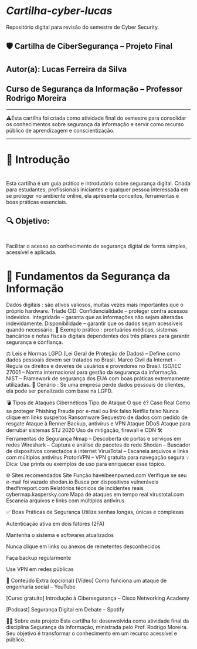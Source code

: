 # *Cartilha-cyber-lucas*
Repositório digital para revisão do semestre de Cyber Security.

## 🛡️ **Cartilha de CiberSegurança – Projeto Final**

## **Autor(a): Lucas Ferreira da Silva**
###
## **Curso de Segurança da Informação – Professor Rodrigo Moreira**

---

⚠️Esta cartilha foi criada como atividade final do semestre para consolidar os conhecimentos sobre segurança da informação e servir como recurso público de aprendizagem e conscientização.

---

# 🔰 **Introdução**
#
Esta cartilha é um guia prático e introdutório sobre segurança digital. Criada para estudantes, profissionais iniciantes e qualquer pessoa interessada em se proteger no ambiente online, ela apresenta conceitos, ferramentas e boas práticas essenciais.

## 🔍 **Objetivo:** 
#
Facilitar o acesso ao conhecimento de segurança digital de forma simples, acessível e aplicada.

# 🔐 Fundamentos da Segurança da Informação
Dados digitais : são ativos valiosos, muitas vezes mais importantes que o próprio hardware.
Tríade CID:
Confidencialidade – proteger contra acessos indevidos.
Integridade – garanta que as informações não sejam alteradas indevidamente.
Disponibilidade – garantir que os dados sejam acessíveis quando necessário.
📌 Exemplo prático : prontuários médicos, sistemas bancários e notas fiscais digitais dependentes dos três pilares para garantir segurança e confiança.

⚖️ Leis e Normas
LGPD (Lei Geral de Proteção de Dados) – Define como dados pessoais devem ser tratados no Brasil.
Marco Civil da Internet – Regula os direitos e deveres de usuários e provedores no Brasil.
ISO/IEC 27001 – Norma internacional para gestão da segurança da informação.
NIST – Framework de segurança dos EUA com boas práticas extremamente utilizadas.
📌 Cenário : Se uma empresa perde dados pessoais de clientes, ela pode ser penalizada com base na LGPD.

💣 Tipos de Ataques Cibernéticos
Tipo de Ataque	O que é?	Caso Real	Como se proteger
Phishing	Fraude por e-mail ou link falso	Netflix falso	Nunca clique em links suspeitos
Ransomware	Sequestro de dados com pedido de resgate	Ataque à Renner	Backup, antivírus e VPN
Ataque DDoS	Ataque para derrubar sistemas	STJ 2020	Uso de mitigação, firewall e CDN
🛠️ Ferramentas de Segurança
Nmap – Descoberta de portas e serviços em redes
Wireshark – Captura e análise de pacotes de rede
Shodan – Buscador de dispositivos conectados à internet
VirusTotal – Escaneia arquivos e links com múltiplos antivírus
ProtonVPN – VPN gratuita para navegação segura
💡 Dica: Use prints ou exemplos de uso para enriquecer esse tópico.

🌐 Sites recomendados
Site Função haveibeenpwned.com Verifique se seu e-mail foi vazado shodan.io Busca por dispositivos vulneráveis ​​thedfirreport.com Relatórios técnicos de incidentes reais cybermap.kaspersky.com Mapa de ataques em tempo real virustotal.com Escaneia arquivos e links com múltiplos antivírus

✅ Boas Práticas de Segurança
Utilize senhas longas, únicas e complexas

Autenticação ativa em dois fatores (2FA)

Mantenha o sistema e softwares atualizados

Nunca clique em links ou anexos de remetentes desconhecidos

Faça backup regularmente

Use VPN em redes públicas

🎁 Conteúdo Extra (opcional)
[Vídeo] Como funciona um ataque de engenharia social – YouTube

[Curso gratuito] Introdução à Cibersegurança – Cisco Networking Academy

[Podcast] Segurança Digital em Debate – Spotify

👨‍🏫 Sobre este projeto
Esta cartilha foi desenvolvida como atividade final da disciplina Segurança da Informação, ministrada pelo Prof. Rodrigo Moreira. Seu objetivo é transformar o conhecimento em um recurso acessível e público.
